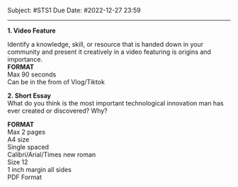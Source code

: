 Subject: #STS1
Due Date: #2022-12-27 23:59

---

**1. Video Feature**  
  
Identify a knowledge, skill, or resource that is handed down in your community and present it creatively in a video featuring is origins and importance.   
**FORMAT**  
Max 90 seconds  
Can be in the from of Vlog/Tiktok  
  
**2. Short Essay**  
What do you think is the most important technological innovation man has ever created or discovered? Why?  
  
**FORMAT**  
Max 2 pages  
A4 size  
Single spaced  
Calibri/Arial/Times new roman  
Size 12  
1 inch margin all sides  
PDF Format